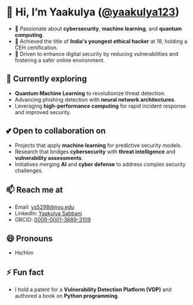 # 👋 Hi, I’m Yaakulya ([@yaakulya123](https://github.com/yaakulya123))

- 🔐 Passionate about **cybersecurity**, **machine learning**, and **quantum computing**.
- 🏅 Achieved the title of **India's youngest ethical hacker** at 18, holding a CEH certification.
- 👀 Driven to enhance digital security by reducing vulnerabilities and fostering a safer online environment.

## 🌱 Currently exploring

- **Quantum Machine Learning** to revolutionize threat detection.
- Advancing phishing detection with **neural network architectures**.
- Leveraging **high-performance computing** for rapid incident response and improved security.

## 💕 Open to collaboration on

- Projects that apply **machine learning** for predictive security models.
- Research that bridges **cybersecurity** with **threat intelligence** and **vulnerability assessments**.
- Initiatives merging **AI** and **cyber defense** to address complex security challenges.

## 📫 Reach me at

- Email: ys5298@nyu.edu
- LinkedIn: [Yaakulya Sabbani](https://www.linkedin.com/in/yaakulya-sabbani/)
- ORCID: [0009-0001-3689-3109](https://orcid.org/0009-0001-3689-3109)

## 😄 Pronouns

- He/Him

## ⚡ Fun fact

- I hold a patent for a **Vulnerability Detection Platform (VDP)** and authored a book on **Python programming**.



<!---
yaakulya123/yaakulya123 is a ✨ special ✨ repository because its `README.md` (this file) appears on your GitHub profile.
You can click the Preview link to take a look at your changes.
--->
